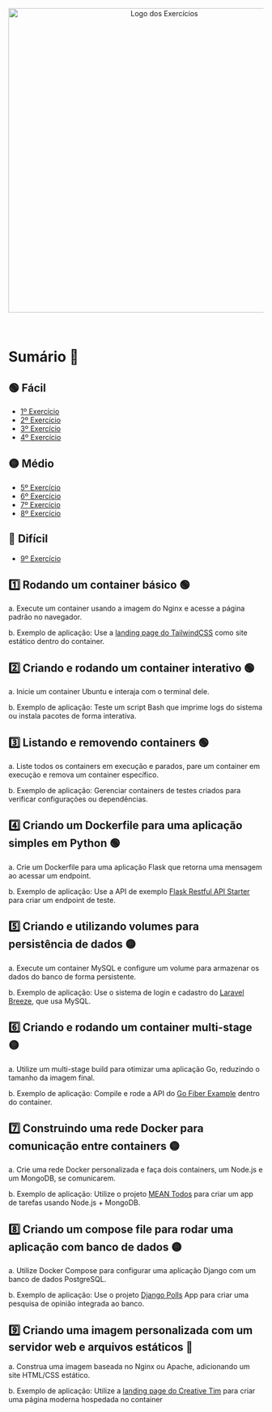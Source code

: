 <p align="center">
  <img src="https://github.com/user-attachments/assets/c16ccefb-e79d-452b-a624-fe5147b71383" alt="Logo dos Exercícios" width="600">
</p>
<br>

# Sumário 📝

## 🟢 Fácil 
- [1º Exercício](#)
- [2º Exercício](#)
- [3º Exercício](#)
- [4º Exercício](#)

## 🟡 Médio 
- [5º Exercício](#)
- [6º Exercício](#)
- [7º Exercício](#)
- [8º Exercício](#)

## 🔴 Difícil 
- [9º Exercício](#)
  
## 1️⃣ Rodando um container básico 🟢
a. Execute um container usando a imagem do Nginx e acesse a página 
padrão no navegador.

b. Exemplo de aplicação: Use a [landing page do TailwindCSS](https://github.com/tailwindtoolbox/Landing-Page) como site estático dentro do container.

## 2️⃣ Criando e rodando um container interativo 🟢
a. Inicie um container Ubuntu e interaja com o terminal dele.

b. Exemplo de aplicação: Teste um script Bash que imprime logs do 
sistema ou instala pacotes de forma interativa.

## 3️⃣ Listando e removendo containers 🟢
a. Liste todos os containers em execução e parados, pare um container 
em execução e remova um container específico.

b. Exemplo de aplicação: Gerenciar containers de testes criados para 
verificar configurações ou dependências.

## 4️⃣ Criando um Dockerfile para uma aplicação simples em Python 🟢
a. Crie um Dockerfile para uma aplicação Flask que retorna uma 
mensagem ao acessar um endpoint.

b. Exemplo de aplicação: Use a API de exemplo [Flask Restful API 
Starter](https://github.com/gothinkster/flask-realworld-example-app) para criar um endpoint de teste.

## 5️⃣ Criando e utilizando volumes para persistência de dados 🟡
a. Execute um container MySQL e configure um volume para armazenar 
os dados do banco de forma persistente.

b. Exemplo de aplicação: Use o sistema de login e cadastro do [Laravel 
Breeze](https://github.com/laravel/breeze), que usa MySQL.

## 6️⃣ Criando e rodando um container multi-stage 🟡
a. Utilize um multi-stage build para otimizar uma aplicação Go, 
reduzindo o tamanho da imagem final.

b. Exemplo de aplicação: Compile e rode a API do [Go Fiber Example](https://github.com/gofiber/recipes/tree/main/docker-multistage-build)
dentro do container.

## 7️⃣  Construindo uma rede Docker para comunicação entre containers 🟡
a. Crie uma rede Docker personalizada e faça dois containers, um 
Node.js e um MongoDB, se comunicarem.

b. Exemplo de aplicação: Utilize o projeto [MEAN Todos](https://github.com/luanphandinh/mean-todo) para criar um 
app de tarefas usando Node.js + MongoDB.

## 8️⃣  Criando um compose file para rodar uma aplicação com banco de dados 🟡
a. Utilize Docker Compose para configurar uma aplicação Django com 
um banco de dados PostgreSQL.

b. Exemplo de aplicação: Use o projeto [Django Polls](https://github.com/databases-io/django-polls) App para criar 
uma pesquisa de opinião integrada ao banco.

## 9️⃣ Criando uma imagem personalizada com um servidor web e arquivos estáticos 🔴 

a. Construa uma imagem baseada no Nginx ou Apache, adicionando um 
site HTML/CSS estático.

b. Exemplo de aplicação: Utilize a [landing page do Creative Tim](https://github.com/creativetimofficial/material-kit) para 
criar uma página moderna hospedada no container